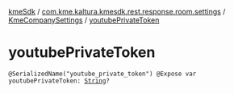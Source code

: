 [kmeSdk](../../index.md) / [com.kme.kaltura.kmesdk.rest.response.room.settings](../index.md) / [KmeCompanySettings](index.md) / [youtubePrivateToken](./youtube-private-token.md)

# youtubePrivateToken

`@SerializedName("youtube_private_token") @Expose var youtubePrivateToken: `[`String`](https://kotlinlang.org/api/latest/jvm/stdlib/kotlin/-string/index.html)`?`